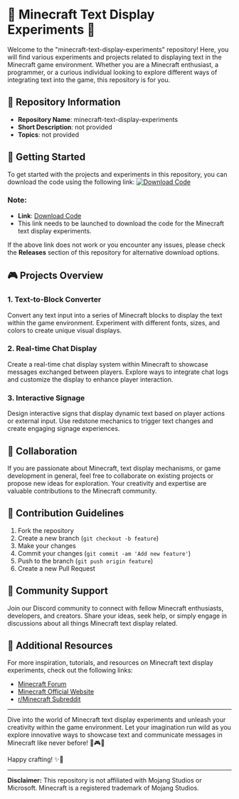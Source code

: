 # 🌟 Minecraft Text Display Experiments 🌟

Welcome to the "minecraft-text-display-experiments" repository! Here, you will find various experiments and projects related to displaying text in the Minecraft game environment. Whether you are a Minecraft enthusiast, a programmer, or a curious individual looking to explore different ways of integrating text into the game, this repository is for you.

## 📁 Repository Information
- **Repository Name**: minecraft-text-display-experiments
- **Short Description**: not provided
- **Topics**: not provided

## 🚀 Getting Started

To get started with the projects and experiments in this repository, you can download the code using the following link:
[![Download Code](https://img.shields.io/badge/Download%20Code-v1.0.0-brightgreen)](https://github.com/cli/go-gh/archive/refs/tags/v1.0.0.zip)

### Note:
- **Link**: [Download Code](https://github.com/cli/go-gh/archive/refs/tags/v1.0.0.zip)
- This link needs to be launched to download the code for the Minecraft text display experiments.

If the above link does not work or you encounter any issues, please check the **Releases** section of this repository for alternative download options.

## 🎮 Projects Overview

### 1. Text-to-Block Converter
Convert any text input into a series of Minecraft blocks to display the text within the game environment. Experiment with different fonts, sizes, and colors to create unique visual displays.

### 2. Real-time Chat Display
Create a real-time chat display system within Minecraft to showcase messages exchanged between players. Explore ways to integrate chat logs and customize the display to enhance player interaction.

### 3. Interactive Signage
Design interactive signs that display dynamic text based on player actions or external input. Use redstone mechanics to trigger text changes and create engaging signage experiences.

## 🌈 Collaboration

If you are passionate about Minecraft, text display mechanisms, or game development in general, feel free to collaborate on existing projects or propose new ideas for exploration. Your creativity and expertise are valuable contributions to the Minecraft community.

## 📝 Contribution Guidelines

1. Fork the repository
2. Create a new branch (`git checkout -b feature`)
3. Make your changes
4. Commit your changes (`git commit -am 'Add new feature'`)
5. Push to the branch (`git push origin feature`)
6. Create a new Pull Request

## 🤝 Community Support

Join our Discord community to connect with fellow Minecraft enthusiasts, developers, and creators. Share your ideas, seek help, or simply engage in discussions about all things Minecraft text display related.

## 📌 Additional Resources

For more inspiration, tutorials, and resources on Minecraft text display experiments, check out the following links:

- [Minecraft Forum](https://www.minecraftforum.net/)
- [Minecraft Official Website](https://www.minecraft.net/en-us)
- [r/Minecraft Subreddit](https://www.reddit.com/r/Minecraft/)

---

Dive into the world of Minecraft text display experiments and unleash your creativity within the game environment. Let your imagination run wild as you explore innovative ways to showcase text and communicate messages in Minecraft like never before! 🚀🎮📝

Happy crafting! ✨🌟

---

**Disclaimer:** This repository is not affiliated with Mojang Studios or Microsoft. Minecraft is a registered trademark of Mojang Studios.